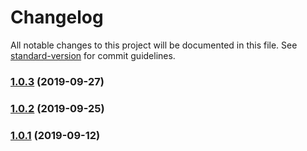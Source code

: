 # Changelog

All notable changes to this project will be documented in this file. See [standard-version](https://github.com/conventional-changelog/standard-version) for commit guidelines.

### [1.0.3](https://github.com/CrowdStrike/faltest/compare/eslint-plugin-faltest@1.0.2...1.0.3) (2019-09-27)

### [1.0.2](https://github.com/CrowdStrike/faltest/compare/eslint-plugin-faltest@1.0.1...1.0.2) (2019-09-25)

### [1.0.1](https://github.com/CrowdStrike/faltest/compare/eslint-plugin-faltest@1.0.0...1.0.1) (2019-09-12)
